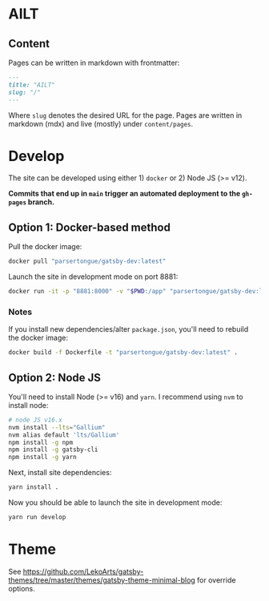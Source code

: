 # AILT


## Content

Pages can be written in markdown with frontmatter:

```markdown
---
title: "AILT"
slug: "/"
---
```

Where `slug` denotes the desired URL for the page.
Pages are written in markdown (mdx) and live (mostly) under `content/pages`.

# Develop

The site can be developed using either 1) `docker` or 2) Node JS (>= v12).


**Commits that end up in `main` trigger an automated deployment to the `gh-pages` branch.**

## Option 1: Docker-based method

Pull the docker image:

```bash
docker pull "parsertongue/gatsby-dev:latest"
```

Launch the site in development mode on port 8881:

```bash
docker run -it -p "8881:8000" -v "$PWD:/app" "parsertongue/gatsby-dev:latest"
```

### Notes

If you install new dependencies/alter `package.json`, you'll need to rebuild the docker image:

```bash
docker build -f Dockerfile -t "parsertongue/gatsby-dev:latest" .
```

## Option 2: Node JS

You'll need to install Node (>= v16) and `yarn`.  I recommend using `nvm` to install node:

```bash
# node JS v16.x
nvm install --lts="Gallium"
nvm alias default 'lts/Gallium'
npm install -g npm
npm install -g gatsby-cli
npm install -g yarn
```

Next, install site dependencies:

```bash
yarn install .
```

Now you should be able to launch the site in development mode:

```bash
yarn run develop
```

# Theme

See https://github.com/LekoArts/gatsby-themes/tree/master/themes/gatsby-theme-minimal-blog for override options.
